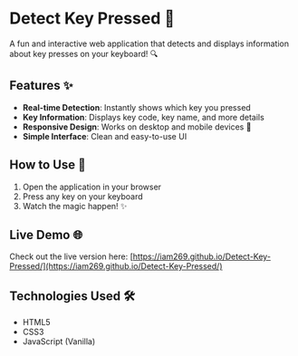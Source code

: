 # Detect Key Pressed 🎹

A fun and interactive web application that detects and displays information about key presses on your keyboard! 🔍

## Features ✨
- **Real-time Detection**: Instantly shows which key you pressed
- **Key Information**: Displays key code, key name, and more details
- **Responsive Design**: Works on desktop and mobile devices 📱
- **Simple Interface**: Clean and easy-to-use UI

## How to Use 🚀
1. Open the application in your browser
2. Press any key on your keyboard
3. Watch the magic happen! ✨

## Live Demo 🌐
Check out the live version here: [https://iam269.github.io/Detect-Key-Pressed/](https://iam269.github.io/Detect-Key-Pressed/)

## Technologies Used 🛠️
- HTML5
- CSS3
- JavaScript (Vanilla)